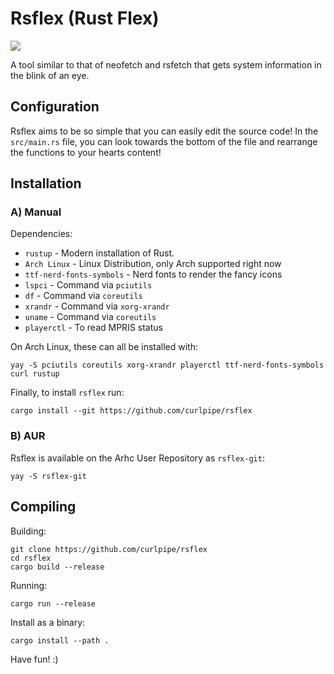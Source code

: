 # Rsflex (Rust Flex)

<img src="https://i.postimg.cc/DyPtQ50g/image.png">

A tool similar to that of neofetch and rsfetch that gets system information in the blink of an eye.

## Configuration
Rsflex aims to be so simple that you can easily edit the source code!
In the `src/main.rs` file, you can look towards the bottom of the file and rearrange the functions to your hearts content!

## Installation

### A) Manual

Dependencies:

 - `rustup` - Modern installation of Rust.
 - `Arch Linux` - Linux Distribution, only Arch supported right now
 - `ttf-nerd-fonts-symbols` - Nerd fonts to render the fancy icons
 - `lspci` - Command via `pciutils`
 - `df` - Command via `coreutils`
 - `xrandr` - Command via `xorg-xrandr`
 - `uname` - Command via `coreutils`
 - `playerctl` - To read MPRIS status

On Arch Linux, these can all be installed with:
```
yay -S pciutils coreutils xorg-xrandr playerctl ttf-nerd-fonts-symbols curl rustup
```

Finally, to install `rsflex` run:
```
cargo install --git https://github.com/curlpipe/rsflex
```

### B) AUR

Rsflex is available on the Arhc User Repository as `rsflex-git`:

```
yay -S rsflex-git
```

## Compiling

Building:
```
git clone https://github.com/curlpipe/rsflex
cd rsflex
cargo build --release
```

Running:
```
cargo run --release
```

Install as a binary:
```
cargo install --path .
```

Have fun! :)
